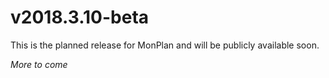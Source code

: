 # v2018.3.10-beta

This is the planned release for MonPlan and will be publicly available soon.

_More to come_
